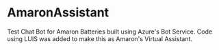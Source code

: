 # AmaronAssistant
Test Chat Bot for Amaron Batteries built using Azure's Bot Service. Code using LUIS was added to make this as Amaron's Virtual Assistant.

